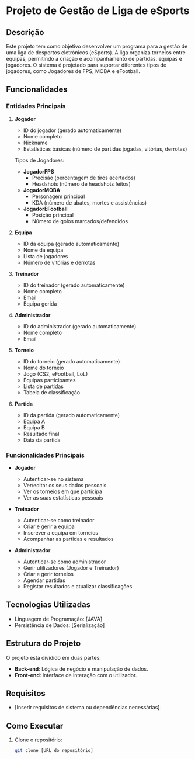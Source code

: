 # Projeto de Gestão de Liga de eSports

## Descrição

Este projeto tem como objetivo desenvolver um programa para a gestão de uma liga de desportos eletrónicos (eSports). A liga organiza torneios entre equipas, permitindo a criação e acompanhamento de partidas, equipas e jogadores. O sistema é projetado para suportar diferentes tipos de jogadores, como Jogadores de FPS, MOBA e eFootball.

## Funcionalidades

### Entidades Principais

1. **Jogador**
   - ID do jogador (gerado automaticamente)
   - Nome completo
   - Nickname
   - Estatísticas básicas (número de partidas jogadas, vitórias, derrotas)

   Tipos de Jogadores:
   - **JogadorFPS**
     - Precisão (percentagem de tiros acertados)
     - Headshots (número de headshots feitos)
   - **JogadorMOBA**
     - Personagem principal
     - KDA (número de abates, mortes e assistências)
   - **JogadorEFootball**
     - Posição principal
     - Número de golos marcados/defendidos

2. **Equipa**
   - ID da equipa (gerado automaticamente)
   - Nome da equipa
   - Lista de jogadores
   - Número de vitórias e derrotas

3. **Treinador**
   - ID do treinador (gerado automaticamente)
   - Nome completo
   - Email
   - Equipa gerida

4. **Administrador**
   - ID do administrador (gerado automaticamente)
   - Nome completo
   - Email

5. **Torneio**
   - ID do torneio (gerado automaticamente)
   - Nome do torneio
   - Jogo (CS2, eFootball, LoL)
   - Equipas participantes
   - Lista de partidas
   - Tabela de classificação

6. **Partida**
   - ID da partida (gerado automaticamente)
   - Equipa A
   - Equipa B
   - Resultado final
   - Data da partida

### Funcionalidades Principais

- **Jogador**
  - Autenticar-se no sistema
  - Ver/editar os seus dados pessoais
  - Ver os torneios em que participa
  - Ver as suas estatísticas pessoais

- **Treinador**
  - Autenticar-se como treinador
  - Criar e gerir a equipa
  - Inscrever a equipa em torneios
  - Acompanhar as partidas e resultados

- **Administrador**
  - Autenticar-se como administrador
  - Gerir utilizadores (Jogador e Treinador)
  - Criar e gerir torneios
  - Agendar partidas
  - Registar resultados e atualizar classificações

## Tecnologias Utilizadas

- Linguagem de Programação: [JAVA]
- Persistência de Dados: [Serialização]

## Estrutura do Projeto

O projeto está dividido em duas partes:
- **Back-end**: Lógica de negócio e manipulação de dados.
- **Front-end**: Interface de interação com o utilizador.

## Requisitos

- [Inserir requisitos de sistema ou dependências necessárias]

## Como Executar

1. Clone o repositório:
   ```bash
   git clone [URL do repositório]
